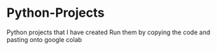 # Python-Projects
Python projects that I have created
Run them by copying the code and pasting onto google colab
